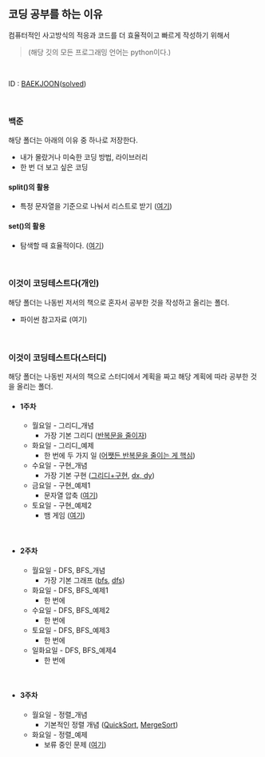 ## 코딩 공부를 하는 이유
컴퓨터적인 사고방식의 적응과 코드를 더 효율적이고 빠르게 작성하기 위해서
>(해당 깃의 모든 프로그래밍 언어는 python이다.)
<br>

ID : [BAEKJOON](https://www.acmicpc.net/user/wockd9600)([solved](https://solved.ac/profile/wockd9600))

<br>

### 백준
해당 폴더는 아래의 이유 중 하나로 저장한다.
* 내가 몰랐거나 미숙한 코딩 방법, 라이브러리
* 한 번 더 보고 싶은 코딩

#### split()의 활용
* 특정 문자열을 기준으로 나눠서 리스트로 받기 ([여기](https://github.com/wockd9600/algorithm_practice/blob/main/%EB%B0%B1%EC%A4%80/split()%EC%9D%98%20%ED%99%9C%EC%9A%A9/1541.%20%EC%9E%83%EC%96%B4%EB%B2%84%EB%A6%B0%20%EA%B4%84%ED%98%B8.py))

#### set()의 활용
* 탐색할 때 효율적이다. ([여기](https://github.com/wockd9600/algorithm_practice/blob/main/%EB%B0%B1%EC%A4%80/set()%EC%9D%98%20%ED%99%9C%EC%9A%A9/2%20%EB%B6%80%ED%92%88%20%EC%B0%BE%EA%B8%B0(set).py))

<br>

### 이것이 코딩테스트다(개인)
해당 폴더는 나동빈 저서의 책으로 혼자서 공부한 것을 작성하고 올리는 폴더.

* 파이썬 참고자료 (여기)

<br>

### 이것이 코딩테스트다(스터디)
해당 폴더는 나동빈 저서의 책으로 스터디에서 계획을 짜고 해당 계획에 따라 공부한 것을 올리는 폴더.

* #### 1주차
  * 월요일 - 그리디_개념
    * 가장 기본 그리디 ([반복문을 줄이자](https://github.com/wockd9600/algorithm_practice/blob/main/%EC%9D%B4%EA%B2%83%EC%9D%B4%20%EC%BD%94%EB%94%A9%ED%85%8C%EC%8A%A4%ED%8A%B8%EB%8B%A4(%EC%8A%A4%ED%84%B0%EB%94%94)/1%EC%A3%BC%EC%B0%A8/%EC%9B%94%5B%EA%B7%B8%EB%A6%AC%EB%94%94_%EA%B0%9C%EB%85%90%5D/4.%201%EC%9D%B4%20%EB%90%A0%20%EB%95%8C%EA%B9%8C%EC%A7%80.py))
  * 화요일 - 그리디_예제
    * 한 번에 두 가지 일 ([어쨋든 반복문을 줄이는 게 핵심](https://github.com/wockd9600/algorithm_practice/blob/main/%EC%9D%B4%EA%B2%83%EC%9D%B4%20%EC%BD%94%EB%94%A9%ED%85%8C%EC%8A%A4%ED%8A%B8%EB%8B%A4(%EC%8A%A4%ED%84%B0%EB%94%94)/1%EC%A3%BC%EC%B0%A8/%ED%99%94%5B%EA%B7%B8%EB%A6%AC%EB%94%94_%EC%98%88%EC%A0%9C%5D/3.%20%EB%AC%B8%EC%9E%90%EC%97%B4%20%EB%92%A4%EC%A7%91%EA%B8%B0.py))
  * 수요일 - 구현_개념
    * 가장 기본 구현 ([그리디+구현](https://github.com/wockd9600/algorithm_practice/blob/main/%EC%9D%B4%EA%B2%83%EC%9D%B4%20%EC%BD%94%EB%94%A9%ED%85%8C%EC%8A%A4%ED%8A%B8%EB%8B%A4(%EC%8A%A4%ED%84%B0%EB%94%94)/1%EC%A3%BC%EC%B0%A8/%EC%88%98%5B%EA%B5%AC%ED%98%84_%EA%B0%9C%EB%85%90%5D/2.%20%EC%8B%9C%EA%B0%81(2).py), [dx, dy](https://github.com/wockd9600/algorithm_practice/blob/main/%EC%9D%B4%EA%B2%83%EC%9D%B4%20%EC%BD%94%EB%94%A9%ED%85%8C%EC%8A%A4%ED%8A%B8%EB%8B%A4(%EC%8A%A4%ED%84%B0%EB%94%94)/1%EC%A3%BC%EC%B0%A8/%EC%88%98%5B%EA%B5%AC%ED%98%84_%EA%B0%9C%EB%85%90%5D/3.%20%EC%83%81%ED%95%98%EC%A2%8C%EC%9A%B0.py))
  * 금요일 - 구현_예제1
    * 문자열 압축 ([여기](https://github.com/wockd9600/algorithm_practice/blob/main/%EC%9D%B4%EA%B2%83%EC%9D%B4%20%EC%BD%94%EB%94%A9%ED%85%8C%EC%8A%A4%ED%8A%B8%EB%8B%A4(%EC%8A%A4%ED%84%B0%EB%94%94)/1%EC%A3%BC%EC%B0%A8/%EA%B8%88%5B%EA%B5%AC%ED%98%84_%EC%98%88%EC%A0%9C1%5D/9.%20%EB%AC%B8%EC%9E%90%EC%97%B4%20%EC%95%95%EC%B6%95.py))
  * 토요일 - 구현_예제2
    * 뱀 게임 ([여기](https://github.com/wockd9600/algorithm_practice/blob/main/%EC%9D%B4%EA%B2%83%EC%9D%B4%20%EC%BD%94%EB%94%A9%ED%85%8C%EC%8A%A4%ED%8A%B8%EB%8B%A4(%EC%8A%A4%ED%84%B0%EB%94%94)/1%EC%A3%BC%EC%B0%A8/%ED%86%A0%5B%EA%B5%AC%ED%98%84_%EC%98%88%EC%A0%9C2%5D(%EB%AF%B8%EC%99%84%EC%84%B1)/3190%EB%B2%88%20%EB%B1%80.py))
    
<br>

* #### 2주차
  * 월요일 - DFS, BFS_개념
    * 가장 기본 그래프 ([bfs](https://github.com/wockd9600/algorithm_practice/blob/main/%EC%9D%B4%EA%B2%83%EC%9D%B4%20%EC%BD%94%EB%94%A9%ED%85%8C%EC%8A%A4%ED%8A%B8%EB%8B%A4(%EC%8A%A4%ED%84%B0%EB%94%94)/2%EC%A3%BC%EC%B0%A8/%EC%9B%94%5BDFS%2C%20BFS_%EA%B0%9C%EB%85%90%5D/3.%20bfs.py), [dfs](https://github.com/wockd9600/algorithm_practice/blob/main/%EC%9D%B4%EA%B2%83%EC%9D%B4%20%EC%BD%94%EB%94%A9%ED%85%8C%EC%8A%A4%ED%8A%B8%EB%8B%A4(%EC%8A%A4%ED%84%B0%EB%94%94)/2%EC%A3%BC%EC%B0%A8/%EC%9B%94%5BDFS%2C%20BFS_%EA%B0%9C%EB%85%90%5D/3.%20dfs.py))
  * 화요일 - DFS, BFS_예제1
    * 한 번에
  * 수요일 - DFS, BFS_예제2
    * 한 번에
  * 토요일 - DFS, BFS_예제3
    * 한 번에
  * 일화요일 - DFS, BFS_예제4
    * 한 번에
  
<br>

* #### 3주차
  * 월요일 - 정렬_개념
    * 기본적인 정렬 개념 ([QuickSort](https://github.com/wockd9600/algorithm_practice/blob/main/%EC%9D%B4%EA%B2%83%EC%9D%B4%20%EC%BD%94%EB%94%A9%ED%85%8C%EC%8A%A4%ED%8A%B8%EB%8B%A4(%EC%8A%A4%ED%84%B0%EB%94%94)/3%EC%A3%BC%EC%B0%A8/%EC%9B%94%5B%EC%A0%95%EB%A0%AC_%EA%B0%9C%EB%85%90%5D/%ED%80%B5%20%EC%A0%95%EB%A0%AC(py.ver).py), [MergeSort](https://github.com/wockd9600/algorithm_practice/blob/main/%EC%9D%B4%EA%B2%83%EC%9D%B4%20%EC%BD%94%EB%94%A9%ED%85%8C%EC%8A%A4%ED%8A%B8%EB%8B%A4(%EC%8A%A4%ED%84%B0%EB%94%94)/3%EC%A3%BC%EC%B0%A8/%EC%9B%94%5B%EC%A0%95%EB%A0%AC_%EA%B0%9C%EB%85%90%5D/mergesort.py))
  * 화요일 - 정렬_예제
    * 보류 중인 문제 ([여기](https://github.com/wockd9600/algorithm_practice/blob/main/%EC%9D%B4%EA%B2%83%EC%9D%B4%20%EC%BD%94%EB%94%A9%ED%85%8C%EC%8A%A4%ED%8A%B8%EB%8B%A4(%EC%8A%A4%ED%84%B0%EB%94%94)/3%EC%A3%BC%EC%B0%A8/%ED%99%94%5B%EC%A0%95%EB%A0%AC_%EC%98%88%EC%A0%9C%5D/1715%EB%B2%88%20%EC%B9%B4%EB%93%9C%20%EC%A0%95%EB%A0%AC%ED%95%98%EA%B8%B0(%EB%B3%B4%EB%A5%98).py))



